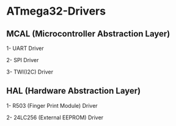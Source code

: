 # ATmega32-Drivers 

## MCAL (Microcontroller Abstraction Layer)

1- UART Driver 

2- SPI Driver

3- TWI(I2C) Driver 

## HAL (Hardware Abstraction Layer) 

1- R503 (Finger Print Module) Driver

2- 24LC256 (External EEPROM) Driver
